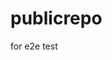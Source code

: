 # publicrepo
for e2e test










































































































































































































































































































































































































































































































































































































































































































































































































































































































































































































































































































































































































































































































































































































































































































































































































































































































































































































































































































































































































































































































































































































































































































































































































































































































































































































































































































































































































































































































































































































































































































































































































































































































































































































































































































































































































































































































































































































































































































































































































































































































































































































































































































































































































































































































































































































































































































































































































































































































